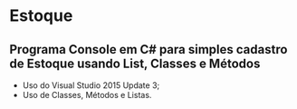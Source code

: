 # Estoque #

## Programa Console em C# para simples cadastro de Estoque usando List, Classes e Métodos ##

* Uso do Visual Studio 2015 Update 3;
* Uso de Classes, Métodos e Listas.
